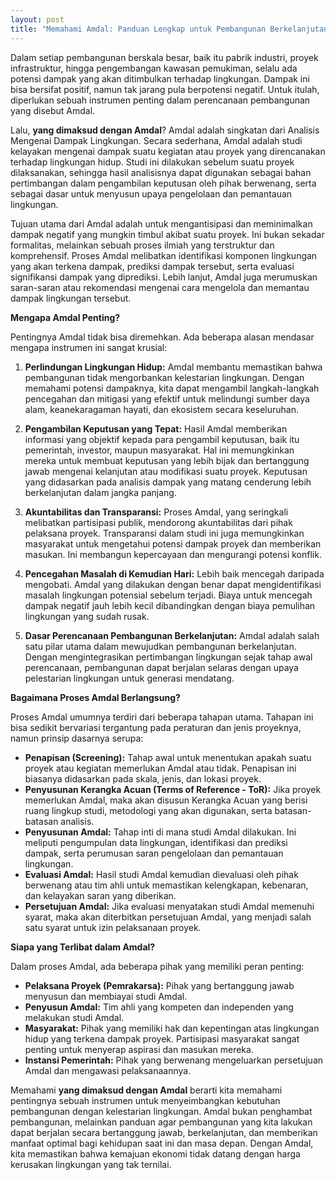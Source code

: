 ```yaml
---
layout: post
title: "Memahami Amdal: Panduan Lengkap untuk Pembangunan Berkelanjutan"
---
```


Dalam setiap pembangunan berskala besar, baik itu pabrik industri, proyek infrastruktur, hingga pengembangan kawasan pemukiman, selalu ada potensi dampak yang akan ditimbulkan terhadap lingkungan. Dampak ini bisa bersifat positif, namun tak jarang pula berpotensi negatif. Untuk itulah, diperlukan sebuah instrumen penting dalam perencanaan pembangunan yang disebut Amdal.

Lalu, **yang dimaksud dengan Amdal**? Amdal adalah singkatan dari Analisis Mengenai Dampak Lingkungan. Secara sederhana, Amdal adalah studi kelayakan mengenai dampak suatu kegiatan atau proyek yang direncanakan terhadap lingkungan hidup. Studi ini dilakukan sebelum suatu proyek dilaksanakan, sehingga hasil analisisnya dapat digunakan sebagai bahan pertimbangan dalam pengambilan keputusan oleh pihak berwenang, serta sebagai dasar untuk menyusun upaya pengelolaan dan pemantauan lingkungan.

Tujuan utama dari Amdal adalah untuk mengantisipasi dan meminimalkan dampak negatif yang mungkin timbul akibat suatu proyek. Ini bukan sekadar formalitas, melainkan sebuah proses ilmiah yang terstruktur dan komprehensif. Proses Amdal melibatkan identifikasi komponen lingkungan yang akan terkena dampak, prediksi dampak tersebut, serta evaluasi signifikansi dampak yang diprediksi. Lebih lanjut, Amdal juga merumuskan saran-saran atau rekomendasi mengenai cara mengelola dan memantau dampak lingkungan tersebut.

**Mengapa Amdal Penting?**

Pentingnya Amdal tidak bisa diremehkan. Ada beberapa alasan mendasar mengapa instrumen ini sangat krusial:

1.  **Perlindungan Lingkungan Hidup:** Amdal membantu memastikan bahwa pembangunan tidak mengorbankan kelestarian lingkungan. Dengan memahami potensi dampaknya, kita dapat mengambil langkah-langkah pencegahan dan mitigasi yang efektif untuk melindungi sumber daya alam, keanekaragaman hayati, dan ekosistem secara keseluruhan.

2.  **Pengambilan Keputusan yang Tepat:** Hasil Amdal memberikan informasi yang objektif kepada para pengambil keputusan, baik itu pemerintah, investor, maupun masyarakat. Hal ini memungkinkan mereka untuk membuat keputusan yang lebih bijak dan bertanggung jawab mengenai kelanjutan atau modifikasi suatu proyek. Keputusan yang didasarkan pada analisis dampak yang matang cenderung lebih berkelanjutan dalam jangka panjang.

3.  **Akuntabilitas dan Transparansi:** Proses Amdal, yang seringkali melibatkan partisipasi publik, mendorong akuntabilitas dari pihak pelaksana proyek. Transparansi dalam studi ini juga memungkinkan masyarakat untuk mengetahui potensi dampak proyek dan memberikan masukan. Ini membangun kepercayaan dan mengurangi potensi konflik.

4.  **Pencegahan Masalah di Kemudian Hari:** Lebih baik mencegah daripada mengobati. Amdal yang dilakukan dengan benar dapat mengidentifikasi masalah lingkungan potensial sebelum terjadi. Biaya untuk mencegah dampak negatif jauh lebih kecil dibandingkan dengan biaya pemulihan lingkungan yang sudah rusak.

5.  **Dasar Perencanaan Pembangunan Berkelanjutan:** Amdal adalah salah satu pilar utama dalam mewujudkan pembangunan berkelanjutan. Dengan mengintegrasikan pertimbangan lingkungan sejak tahap awal perencanaan, pembangunan dapat berjalan selaras dengan upaya pelestarian lingkungan untuk generasi mendatang.

**Bagaimana Proses Amdal Berlangsung?**

Proses Amdal umumnya terdiri dari beberapa tahapan utama. Tahapan ini bisa sedikit bervariasi tergantung pada peraturan dan jenis proyeknya, namun prinsip dasarnya serupa:

*   **Penapisan (Screening):** Tahap awal untuk menentukan apakah suatu proyek atau kegiatan memerlukan Amdal atau tidak. Penapisan ini biasanya didasarkan pada skala, jenis, dan lokasi proyek.
*   **Penyusunan Kerangka Acuan (Terms of Reference - ToR):** Jika proyek memerlukan Amdal, maka akan disusun Kerangka Acuan yang berisi ruang lingkup studi, metodologi yang akan digunakan, serta batasan-batasan analisis.
*   **Penyusunan Amdal:** Tahap inti di mana studi Amdal dilakukan. Ini meliputi pengumpulan data lingkungan, identifikasi dan prediksi dampak, serta perumusan saran pengelolaan dan pemantauan lingkungan.
*   **Evaluasi Amdal:** Hasil studi Amdal kemudian dievaluasi oleh pihak berwenang atau tim ahli untuk memastikan kelengkapan, kebenaran, dan kelayakan saran yang diberikan.
*   **Persetujuan Amdal:** Jika evaluasi menyatakan studi Amdal memenuhi syarat, maka akan diterbitkan persetujuan Amdal, yang menjadi salah satu syarat untuk izin pelaksanaan proyek.

**Siapa yang Terlibat dalam Amdal?**

Dalam proses Amdal, ada beberapa pihak yang memiliki peran penting:

*   **Pelaksana Proyek (Pemrakarsa):** Pihak yang bertanggung jawab menyusun dan membiayai studi Amdal.
*   **Penyusun Amdal:** Tim ahli yang kompeten dan independen yang melakukan studi Amdal.
*   **Masyarakat:** Pihak yang memiliki hak dan kepentingan atas lingkungan hidup yang terkena dampak proyek. Partisipasi masyarakat sangat penting untuk menyerap aspirasi dan masukan mereka.
*   **Instansi Pemerintah:** Pihak yang berwenang mengeluarkan persetujuan Amdal dan mengawasi pelaksanaannya.

Memahami **yang dimaksud dengan Amdal** berarti kita memahami pentingnya sebuah instrumen untuk menyeimbangkan kebutuhan pembangunan dengan kelestarian lingkungan. Amdal bukan penghambat pembangunan, melainkan panduan agar pembangunan yang kita lakukan dapat berjalan secara bertanggung jawab, berkelanjutan, dan memberikan manfaat optimal bagi kehidupan saat ini dan masa depan. Dengan Amdal, kita memastikan bahwa kemajuan ekonomi tidak datang dengan harga kerusakan lingkungan yang tak ternilai.
